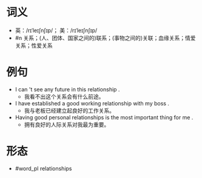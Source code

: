# 词义
- 英：/rɪˈleɪʃnʃɪp/； 美：/rɪˈleɪʃnʃɪp/
- #n 关系；(人、团体、国家之间的)联系；(事物之间的)关联；血缘关系；情爱关系；性爱关系
# 例句
- I can 't see any future in this relationship .
	- 我看不出这个关系会有什么前途。
- I have established a good working relationship with my boss .
	- 我与老板已经建立起良好的工作关系。
- Having good personal relationships is the most important thing for me .
	- 拥有良好的人际关系对我最为重要。
# 形态
- #word_pl relationships
